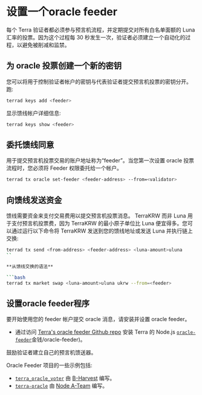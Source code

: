 # 设置一个oracle feeder

每个 Terra 验证者都必须参与预言机流程，并定期提交对所有白名单面额的 Luna 汇率的投票。因为这个过程每 30 秒发生一次，验证者必须建立一个自动化的过程，以避免被削减和监禁。

## 为 oracle 投票创建一个新的密钥

您可以将用于控制验证者帐户的密钥与代表验证者提交预言机投票的密钥分开。跑:

```bash
terrad keys add <feeder>
```


显示馈线帐户详细信息:

```bash
terrad keys show <feeder>
```

## 委托馈线同意

用于提交预言机投票交易的账户地址称为“feeder”。当您第一次设置 oracle 投票流程时，您必须将 Feeder 权限委托给一个帐户。

```bash
terrad tx oracle set-feeder <feeder-address> --from=<validator>
```

## 向馈线发送资金

馈线需要资金来支付交易费用以提交预言机投票消息。 TerraKRW 而非 Luna 用于支付预言机投票费，因为 TerraKRW 的最小原子单位比 Luna 便宜得多。您可以通过运行以下命令将 TerraKRW 发送到您的馈线地址或发送 Luna 并执行链上交换:

```bash
terrad tx send <from-address> <feeder-address> <luna-amount>uluna
``

**从馈线交换的语法**

```bash
terrad tx market swap <luna-amount>uluna ukrw --from=<feeder>
```

## 设置oracle feeder程序

要开始使用您的 feeder 帐户提交 oracle 消息，请安装并设置 oracle feeder。

- 通过访问 [Terra's oracle feeder Github repo](https://github.com/terra-) 安装 Terra 的 Node.js [`oracle-feeder`](https://github.com/terra-money/oracle-feeder)金钱/oracle-feeder)。

鼓励验证者建立自己的预言机馈送器。

Oracle Feeder 项目的一些示例包括:
- [`terra_oracle_voter`](https://github.com/b-harvest/terra_oracle_voter) 由 [B-Harvest](https://bharvest.io/) 编写。
- [`terra-oracle`](https://github.com/node-a-team/terra-oracle) 由 [Node A-Team](https://nodeateam.com/) 编写。